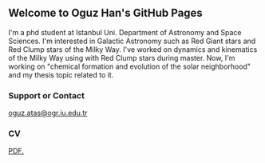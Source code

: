 ## Welcome to Oguz Han's GitHub Pages

I'm a phd student at Istanbul Uni. Department of Astronomy and Space Sciences.
I'm interested in Galactic Astronomy such as Red Giant stars and Red Clump stars of the Milky Way.
I've worked on dynamics and kinematics of the Milky Way using with Red Clump stars during master. Now, I'm working on "chemical formation and evolution of the solar neighborhood" and my thesis topic related to it.

### Support or Contact

oguz.atas@ogr.iu.edu.tr

### CV

<a href="oguzhanatas.github.io/documents/cv_eng.pdf" target="_blank">PDF.</a>

